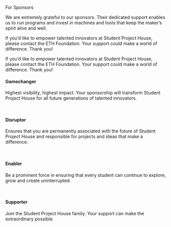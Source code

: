 For Sponsors

<p class="align-left">We are extremely grateful to our sponsors. Their dedicated support enables us to run programs and invest in machines and tools that keep the maker’s spirit alive and well.</p>

<p class="align-center">If you’d like to empower talented innovators at Student Project House, please contact the ETH Foundation. Your support could make a world of difference. Thank you!</p>

<p class="align-center">If you’d like to empower talented innovators at Student Project House, please contact the ETH Foundation. Your support could make a world of difference. Thank you!<br/></p>

<h4 class="align-center"><span class="drawer purple">Gamechanger</span></h4>

<p class="align-center">Highest visibility, highest impact. Your sponsorship will transform Student Project House for all future generations of talented innovators.</p>

<p class="align-center"><br/></p>

<h4 class="align-center"><span class="drawer green">Disruptor</span></h4>

<p class="align-center">Ensures that you are permanently associated with the future of Student Project House and responsible for projects and ideas that make a difference.</p>

<p class="align-center"><br/></p>

<h4 class="align-center"><span class="drawer cyan">Enabler</span></h4>

<p class="align-center">Be a prominent force in ensuring that every student can continue to explore, grow and create uninterrupted.</p>

<p class="align-center"><br/></p>

<h4 class="align-center"><span class="text-black drawer pink">Supporter</span></h4>

<p class="align-center">Join the Student Project House family. Your support can make the extraordinary possible.</p>

